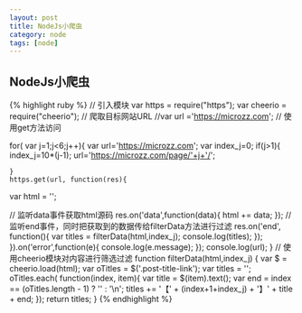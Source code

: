 ```yaml
---
layout: post
title: NodeJs小爬虫
category: node
tags: [node]
---
```


## NodeJs小爬虫

{% highlight ruby %}
   // 引入模块
var https = require("https");
var cheerio = require("cheerio");
// 爬取目标网站URL
//var url ='https://microzz.com';
// 使用get方法访问


for( var j=1;j<6;j++){
	var url='https://microzz.com';
	var index_j=0;
	if(j>1){
		index_j=10*(j-1);
		url='https://microzz.com/page/'+j+'/';
		
	}
	https.get(url, function(res){
   var html = '';
  
  // 监听data事件获取html源码
  res.on('data',function(data){
    html += data;
  });
 // 监听end事件，同时把获取到的数据传给filterData方法进行过滤
  res.on('end', function(){
    var titles = filterData(html,index_j);
    console.log(titles);
  });
}).on('error',function(e){
  console.log(e.message);
});
console.log(url);
}
// 使用cheerio模块对内容进行筛选过滤
function filterData(html,index_j) {
  var $ = cheerio.load(html);
  var oTitles = $('.post-title-link');
  var titles = '';
  oTitles.each( function(index, item){
    var title = $(item).text();
    var end = index == (oTitles.length - 1) ? '' : '\n';
    titles += '【' + (index+1+index_j) + '】' + title + end;
  });
  return titles;
}
{% endhighlight %}


